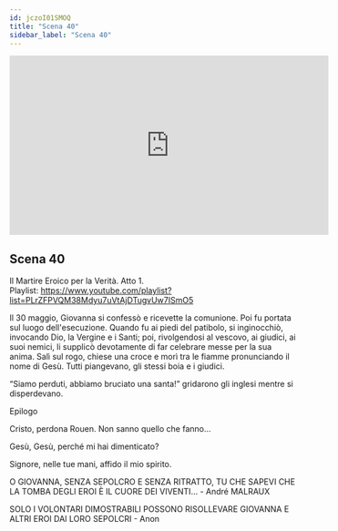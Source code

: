 ```yaml
---
id: jczoI01SMOQ
title: "Scena 40"
sidebar_label: "Scena 40"
---
```


<div class="video-float-container">
  <iframe
    width="560"
    height="315"
    src="https://www.youtube.com/embed/jczoI01SMOQ"
    title="YouTube video player"
    frameborder="0"
    allow="accelerometer; autoplay; clipboard-write; encrypted-media; gyroscope; picture-in-picture; web-share"
    referrerpolicy="strict-origin-when-cross-origin"
    allowfullscreen
  ></iframe>
</div>

## Scena 40

Il Martire Eroico per la Verità. Atto 1.   
Playlist: https://www.youtube.com/playlist?list=PLrZFPVQM38Mdyu7uVtAjDTugvUw7ISmO5 

Il 30 maggio, Giovanna si confessò e ricevette la comunione. Poi fu portata sul luogo dell'esecuzione. Quando fu ai piedi del patibolo, si inginocchiò, invocando Dio, la Vergine e i Santi; poi, rivolgendosi al vescovo, ai giudici, ai suoi nemici, li supplicò devotamente di far celebrare messe per la sua anima. Salì sul rogo, chiese una croce e morì tra le fiamme pronunciando il nome di Gesù. Tutti piangevano, gli stessi boia e i giudici.

“Siamo perduti, abbiamo bruciato una santa!” gridarono gli inglesi mentre si disperdevano.

Epilogo

Cristo, perdona Rouen. Non sanno quello che fanno...

Gesù, Gesù, perché mi hai dimenticato?

Signore, nelle tue mani, affido il mio spirito.

  
O GIOVANNA, SENZA SEPOLCRO E SENZA RITRATTO, TU CHE SAPEVI CHE LA TOMBA DEGLI EROI È IL CUORE DEI VIVENTI... - André MALRAUX

  
SOLO I VOLONTARI DIMOSTRABILI POSSONO RISOLLEVARE GIOVANNA E ALTRI EROI DAI LORO SEPOLCRI - Anon
